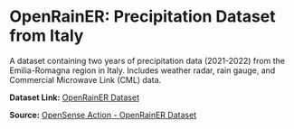 # OpenRainER: Precipitation Dataset from Italy

A dataset containing two years of precipitation data (2021-2022) from the Emilia-Romagna region in Italy. Includes weather radar, rain gauge, and Commercial Microwave Link (CML) data.

**Dataset Link:** [OpenRainER Dataset](https://zenodo.org/record/10593848)

**Source:** [OpenSense Action - OpenRainER Dataset](https://opensenseaction.eu/news/new-open-cml-dataset-from-italy-openrainer/)
